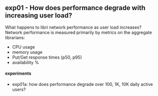 ## exp01 - How does performance degrade with increasing user load?

What happens to libri network performance as user load increases? Network performance is measured primarily by metrics on the aggregate librarians:
- CPU usage
- memory usage
- Put/Get response times (p50, p95)
- availability %

#### experiments

- exp01a: how does performance degrade over 100, 1K, 10K daily active users?
